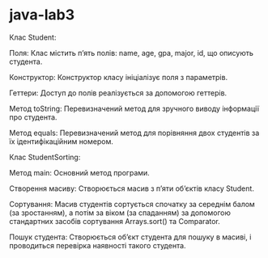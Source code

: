 # java-lab3

Клас Student:

Поля: Клас містить п’ять полів: name, age, gpa, major, id, що описують студента.

Конструктор: Конструктор класу ініціалізує поля з параметрів.

Геттери: Доступ до полів реалізується за допомогою геттерів.

Метод toString: Перевизначений метод для зручного виводу інформації про студента.

Метод equals: Перевизначений метод для порівняння двох студентів за їх ідентифікаційним номером.

Клас StudentSorting:

Метод main: Основний метод програми.

Створення масиву: Створюється масив з п’яти об’єктів класу Student.

Сортування: Масив студентів сортується спочатку за середнім балом (за зростанням), а потім за віком (за спаданням) за допомогою стандартних засобів сортування Arrays.sort() та Comparator.

Пошук студента: Створюється об’єкт студента для пошуку в масиві, і проводиться перевірка наявності такого студента.
